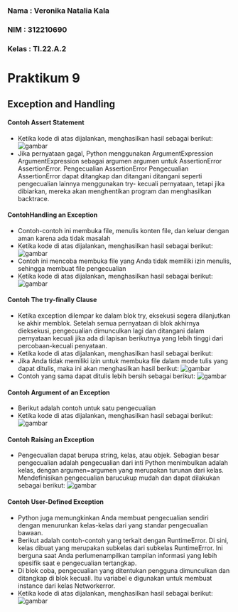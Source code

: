 ### Nama : Veronika Natalia Kala
### NIM  : 312210690
### Kelas : TI.22.A.2
# Praktikum 9 
## Exception and Handling
#### Contoh Assert Statement
- Ketika kode di atas dijalankan, menghasilkan hasil sebagai berikut:
![gambar](gambar/9.1.png)
- Jika pernyataan gagal, Python menggunakan ArgumentExpression ArgumentExpression sebagai argumen argumen untuk AssertionError AssertionError. Pengecualian AssertionError Pengecualian AssertionError dapat ditangkap dan ditangani ditangani seperti pengecualian lainnya menggunakan try- kecuali pernyataan, tetapi jika dibiarkan, mereka akan menghentikan program dan menghasilkan backtrace.
#### ContohHandling an Exception
- Contoh-contoh ini membuka file, menulis konten file, dan keluar dengan aman karena ada tidak masalah
- Ketika kode di atas dijalankan, menghasilkan hasil sebagai berikut:
![gambar](gambar/9.2.png)
- Contoh ini mencoba membuka file yang Anda tidak memiliki izin menulis, sehingga membuat file pengecualian
- Ketika kode di atas dijalankan, menghasilkan hasil sebagai berikut:
![gambar](gambar/9.3.png)
#### Contoh The try-finally Clause
- Ketika exception dilempar ke dalam blok try, eksekusi segera dilanjutkan ke akhir memblok. Setelah semua pernyataan di blok akhirnya dieksekusi, pengecualian dimunculkan lagi dan ditangani dalam pernyataan kecuali jika ada di lapisan berikutnya yang lebih tinggi dari percobaan-kecuali penyataan.
- Ketika kode di atas dijalankan, menghasilkan hasil sebagai berikut:
- Jika Anda tidak memiliki izin untuk membuka file dalam mode tulis yang dapat ditulis, maka ini akan menghasilkan hasil berikut:
![gambar](gambar/9.4.1.png)
- Contoh yang sama dapat ditulis lebih bersih sebagai berikut:
![gambar](gambar/9.4.png)
#### Contoh Argument of an Exception
- Berikut adalah contoh untuk satu pengecualian
- Ketika kode di atas dijalankan, menghasilkan hasil sebagai berikut:
![gambar](gambar/9.5.png)
#### Contoh Raising an Exception
- Pengecualian dapat berupa string, kelas, atau objek. Sebagian besar pengecualian adalah pengecualian dari inti Python menimbulkan adalah kelas, dengan argumen=argumen yang merupakan turunan dari kelas. Mendefinisikan pengecualian barucukup mudah dan dapat dilakukan sebagai berikut:
![gambar](gambar/9.6.png)
#### Contoh User-Defined Exception
- Python juga memungkinkan Anda membuat pengecualian sendiri dengan menurunkan kelas-kelas dari yang standar pengecualian bawaan.
- Berikut adalah contoh-contoh yang terkait dengan RuntimeError. Di sini, kelas dibuat yang merupakan subkelas dari subkelas RuntimeError. Ini berguna saat Anda perlumenampilkan tampilan informasi yang lebih spesifik saat e pengecualian tertangkap.
- Di blok coba, pengecualian yang ditentukan pengguna dimunculkan dan ditangkap di blok kecuali. Itu variabel e digunakan untuk membuat instance dari kelas Networkerror.
- Ketika kode di atas dijalankan, menghasilkan hasil sebagai berikut:
![gambar](gambar/9.7.png)
